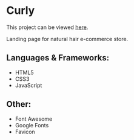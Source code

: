 # Curly 
This project can be viewed [here](https://neirouzjbira.github.io/Curly/).

Landing page for natural hair e-commerce store.
## Languages & Frameworks:
- HTML5
- CSS3
- JavaScript

## Other:
- Font Awesome
- Google Fonts
- Favicon
